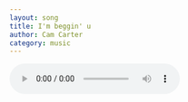 ```yaml
---
layout: song
title: I'm beggin' u
author: Cam Carter
category: music
---
```


<audio controls="controls">
	<source type="audio/mp3" src=""></source>
	<p><em>this is an alt tag... your browser 
</audio>

Gentle lines and lullabies  
Bittersweet kisses and a slow goodbye  
Push me away, but let me stay  
All I want, all I need  
Something more, someone to please  
I'm beggin' you please

Hear what I have to say  
Try hard not to run away  
I see myself many years from now  
Lost in love I know you don't know how

If it takes so much to hear me say  
I'm sure I'll find a better way  
To tell you what you mean to me  
If I try to hard I'm scared you'll flee  
I'm beggin' you please

Hear what I have to say  
I'll try hard not to lose my way  
I see myself tomorrow still loving you  
I know it's hard to think that'll be true

Gentle lines and lullabies  
A solemn message disguised as a lie  
Push me away, push me away  
Let me stay, let me stay
